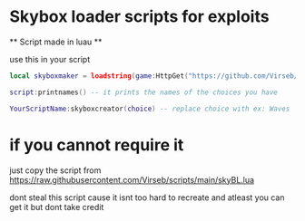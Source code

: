 # Skybox loader scripts for exploits

** Script made in luau **

use this in your script

``` lua
local skyboxmaker = loadstring(game:HttpGet("https://github.com/Virseb/scripts/blob/main/skyBL.lua?raw=true"))()

script:printnames() -- it prints the names of the choices you have

YourScriptName:skyboxcreator(choice) -- replace choice with ex: Waves

```
# if you cannot require it 
 just copy the script from
 https://raw.githubusercontent.com/Virseb/scripts/main/skyBL.lua

 


dont steal this script cause it isnt too hard to recreate and atleast
you can get it but dont take credit
